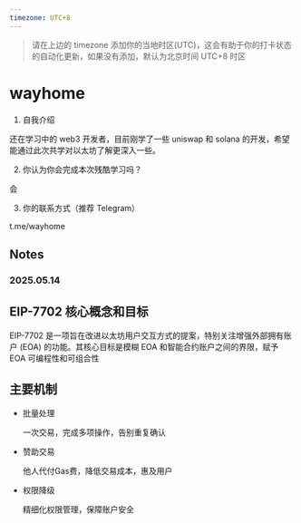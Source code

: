 ```yaml
---
timezone: UTC+8
---
```


> 请在上边的 timezone 添加你的当地时区(UTC)，这会有助于你的打卡状态的自动化更新，如果没有添加，默认为北京时间 UTC+8 时区


# wayhome

1. 自我介绍

还在学习中的 web3 开发者，目前刚学了一些 uniswap 和 solana 的开发，希望能通过此次共学对以太坊了解更深入一些。  

2. 你认为你会完成本次残酷学习吗？

会

3. 你的联系方式（推荐 Telegram）

t.me/wayhome

## Notes

<!-- Content_START -->

### 2025.05.14

## EIP-7702 核心概念和目标

EIP-7702 是一项旨在改进以太坊用户交互方式的提案，特别关注增强外部拥有账户 (EOA) 的功能。其核心目标是模糊 EOA 和智能合约账户之间的界限，赋予 EOA 可编程性和可组合性

## 主要机制

- 批量处理
  
   一次交易，完成多项操作，告别重复确认

- 赞助交易

  他人代付Gas费，降低交易成本，惠及用户

- 权限降级

  精细化权限管理，保障账户安全


<!-- Content_END -->
